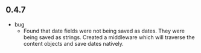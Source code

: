## 0.4.7

* bug
    * Found that date fields were not being saved as dates. They were being saved as strings. Created a middleware which will traverse the content objects and save dates natively.